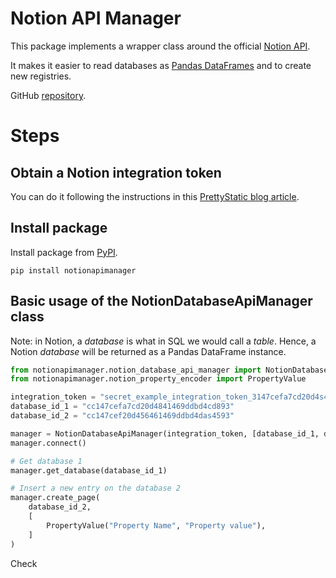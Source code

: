 # Notion API Manager

This package implements a wrapper class around the official [Notion API](https://developers.notion.com/).

It makes it easier to read databases as [Pandas DataFrames](https://pandas.pydata.org/docs/reference/api/pandas.DataFrame.html) and to create new registries.

GitHub [repository](https://github.com/rubchume/NotionApiManager).

# Steps

## Obtain a Notion integration token

You can do it following the instructions in this [PrettyStatic blog article](https://prettystatic.com/notion-api-python/).

## Install package

Install package from [PyPI](https://pypi.org/project/notionapimanager/).
```shell
pip install notionapimanager
```

## Basic usage of the NotionDatabaseApiManager class
Note: in Notion, a _database_ is what in SQL we would call a _table_.
Hence, a Notion _database_ will be returned as a Pandas DataFrame instance.

```python
from notionapimanager.notion_database_api_manager import NotionDatabaseApiManager
from notionapimanager.notion_property_encoder import PropertyValue

integration_token = "secret_example_integration_token_3147cefa7cd20d4s45677dfasd34"
database_id_1 = "cc147cefa7cd20d4841469ddbd4cd893"
database_id_2 = "cc147cef20d456461469ddbd4das4593"

manager = NotionDatabaseApiManager(integration_token, [database_id_1, database_id_2])
manager.connect()

# Get database 1
manager.get_database(database_id_1)

# Insert a new entry on the database 2
manager.create_page(
    database_id_2,
    [
        PropertyValue("Property Name", "Property value"),
    ]
)
```

Check
